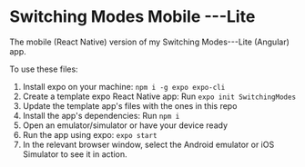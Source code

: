# Switching Modes Mobile ---Lite
The mobile (React Native) version of my Switching Modes---Lite (Angular) app.

To use these files:

1. Install expo on your machine: `npm i -g expo expo-cli`
2. Create a template expo React Native app: Run `expo init SwitchingModes`
3. Update the template app's files with the ones in this repo
4. Install the app's dependencies: Run `npm i`
5. Open an emulator/simulator or have your device ready
6. Run the app using expo: `expo start`
7. In the relevant browser window, select the Android emulator or iOS Simulator to see it in action.


